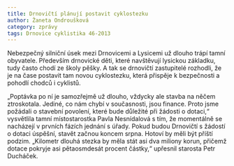 ```yaml
---
title: Drnovičtí plánují postavit cyklostezku
author: Žaneta Ondroušková
category: zprávy
tags: Drnovice cyklistika 46-2013
---
```


Nebezpečný silniční úsek mezi Drnovicemi a Lysicemi už dlouho trápí tamní obyvatele. Především drnovické děti, které navštěvují lysickou základku, tudy často chodí ze školy pěšky. A tak se drnovičtí zastupitelé rozhodli, že je na čase postavit tam novou cyklostezku, která přispěje k bezpečnosti a pohodlí chodců i cyklistů.

„Poptávka po ní je samozřejmě už dlouho, vždycky ale stavba na něčem ztroskotala. Jediné, co nám chybí v současnosti, jsou finance. Proto jsme požádali o stavební povolení, které bude důležité při žádosti o dotaci,“ vysvětlila tamní místostarostka Pavla Nesnídalová s tím, že momentálně se nacházejí v prvních fázích jednání s úřady. Pokud budou Drnovičtí s žádostí o dotaci úspěšní, stavět začnou koncem srpna. Hotoví by měli být příští podzim. „Kilometr dlouhá stezka by měla stát asi dva miliony korun, přičemž dotace pokryje asi pětaosmdesát procent částky,“ upřesnil starosta Petr Ducháček.

